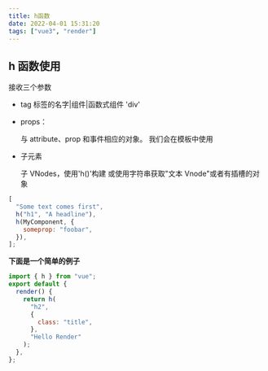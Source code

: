 ```yaml
---
title: h函数
date: 2022-04-01 15:31:20
tags: ["vue3", "render"]
---
```


## h 函数使用

接收三个参数

- tag 标签的名字|组件|函数式组件
  'div'
- props：

  与 attribute、prop 和事件相应的对象。
  我们会在模板中使用

- 子元素

  子 VNodes，使用'h()'构建
  或使用字符串获取"文本 Vnode"或者有插槽的对象

```javascript
[
  "Some text comes first",
  h("h1", "A headline"),
  h(MyComponent, {
    someprop: "foobar",
  }),
];
```

**下面是一个简单的例子**

```javascript
import { h } from "vue";
export default {
  render() {
    return h(
      "h2",
      {
        class: "title",
      },
      "Hello Render"
    );
  },
};
```
